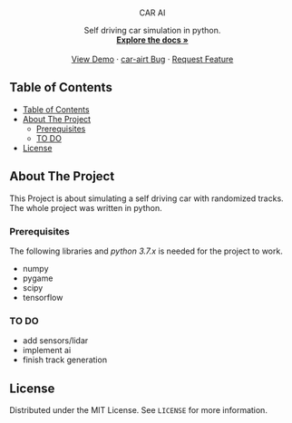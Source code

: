 <!--
*** Thanks for checking out this README Template. If you have a suggestion that would
*** make this better, please fork the car-ai and create a pull request or simply open
*** an issue with the tag "enhancement".
*** Thanks again! Now go create something AMAZING! :D
***
***
***
*** To avoid retyping too much info. Do a search and replace for the following:
*** umar-b, car-ai, @DesignsFreezy, umarbanbhan123@outlook.com
-->





<!-- PROJECT SHIELDS -->
<!--
*** I'm using markdown "reference style" links for readability.
*** Reference links are enclosed in brackets [ ] instead of parentheses ( ).
*** See the bottom of this document for the declaration of the reference variables
*** for contributors-url, forks-url, etc. This is an optional, concise syntax you may use.
*** https://www.markdownguide.org/basic-syntax/#reference-style-links
-->
<!-- [![Contributors][contributors-shield]][contributors-url]
[![Forks][forks-shield]][forks-url]
[![Stargazers][stars-shield]][stars-url]
[![Issues][issues-shield]][issues-url]
[![MIT License][license-shield]][license-url]
[![LinkedIn][linkedin-shield]][linkedin-url] -->



<!-- PROJECT LOGO -->
<br />
<p align="center"
  <h3 align="center">CAR AI</h3>

  <p align="center">
    Self driving car simulation in python.
    <br />
    <a href="https://github.com/umar-b/car-ai"><strong>Explore the docs »</strong></a>
    <br />
    <br />
    <a href="https://github.com/umar-b/car-ai">View Demo</a>
    ·
    <a href="https://github.com/umar-b/car-ai/issues">car-airt Bug</a>
    ·
    <a href="https://github.com/umar-b/car-ai/issues">Request Feature</a>
  </p>
</p>



<!-- TABLE OF CONTENTS -->
## Table of Contents

- [Table of Contents](#table-of-contents)
- [About The Project](#about-the-project)
  - [Prerequisites](#prerequisites)
  - [TO DO](#to-do)
- [License](#license)



<!-- ABOUT THE PROJECT -->
## About The Project

<!-- [![Product Name Screen Shot][product-screenshot]](https://example.com) -->

This Project is about simulating a self driving car with randomized tracks. The whole project was written in python.


### Prerequisites

The following libraries and *python 3.7.x* is needed for the project to work.

* numpy
* pygame
* scipy
* tensorflow


### TO DO

* add sensors/lidar
* implement ai
* finish track generation


<!-- LICENSE -->
## License

Distributed under the MIT License. See `LICENSE` for more information.




<!-- MARKDOWN LINKS & IMAGES -->
<!-- https://www.markdownguide.org/basic-syntax/#reference-style-links -->
[contributors-shield]: https://img.shields.io/github/contributors/othneildrew/Best-README-Template.svg?style=flat-square
[contributors-url]: https://github.com/othneildrew/Best-README-Template/graphs/contributors
[forks-shield]: https://img.shields.io/github/forks/othneildrew/Best-README-Template.svg?style=flat-square
[forks-url]: https://github.com/othneildrew/Best-README-Template/network/members
[stars-shield]: https://img.shields.io/github/stars/othneildrew/Best-README-Template.svg?style=flat-square
[stars-url]: https://github.com/othneildrew/Best-README-Template/stargazers
[issues-shield]: https://img.shields.io/github/issues/othneildrew/Best-README-Template.svg?style=flat-square
[issues-url]: https://github.com/othneildrew/Best-README-Template/issues
[license-shield]: https://img.shields.io/github/license/othneildrew/Best-README-Template.svg?style=flat-square
[license-url]: https://github.com/othneildrew/Best-README-Template/blob/master/LICENSE.txt
[linkedin-shield]: https://img.shields.io/badge/-LinkedIn-black.svg?style=flat-square&logo=linkedin&colorB=555
[linkedin-url]: https://linkedin.com/in/othneildrew
[product-screenshot]: images/screenshot.png
